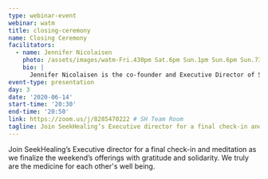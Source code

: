 ```yaml
---
type: webinar-event
webinar: watm
title: closing-ceremony
name: Closing Ceremony
facilitators:
  - name: Jennifer Nicolaisen
    photo: /assets/images/watm-Fri.430pm Sat.6pm Sun.1pm Sun.6pm Sun.730pm (Jennifer Nicolaisen).jpg
    bio: |
      Jennifer Nicolaisen is the co-founder and Executive Director of SeekHealing, an Asheville-based non-profit pioneering a novel protocol for treating addiction and addressing the opioid overdose crisis through human connection.
event-type: presentation
day: 3
date: '2020-06-14'
start-time: '20:30'
end-time: '20:50'
link: https://zoom.us/j/8285470222 # SH Team Room
tagline: Join SeekHealing’s Executive director for a final check-in and meditation as we finalize the weekend’s offerings with gratitude and solidarity.
---
```


Join SeekHealing’s Executive director for a final check-in and meditation as we finalize the weekend’s offerings with gratitude and solidarity. We truly are the medicine for each other's well being.

